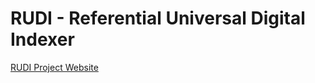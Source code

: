 # RUDI - Referential Universal Digital Indexer 

[RUDI Project Website ](https://Com1Software.github.io/RUDI)
